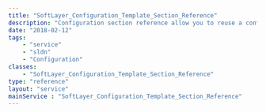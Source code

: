 ```yaml
---
title: "SoftLayer_Configuration_Template_Section_Reference"
description: "Configuration section reference allow you to reuse a configuration section from another configuration template. "
date: "2018-02-12"
tags:
    - "service"
    - "sldn"
    - "Configuration"
classes:
    - "SoftLayer_Configuration_Template_Section_Reference"
type: "reference"
layout: "service"
mainService : "SoftLayer_Configuration_Template_Section_Reference"
---
```

